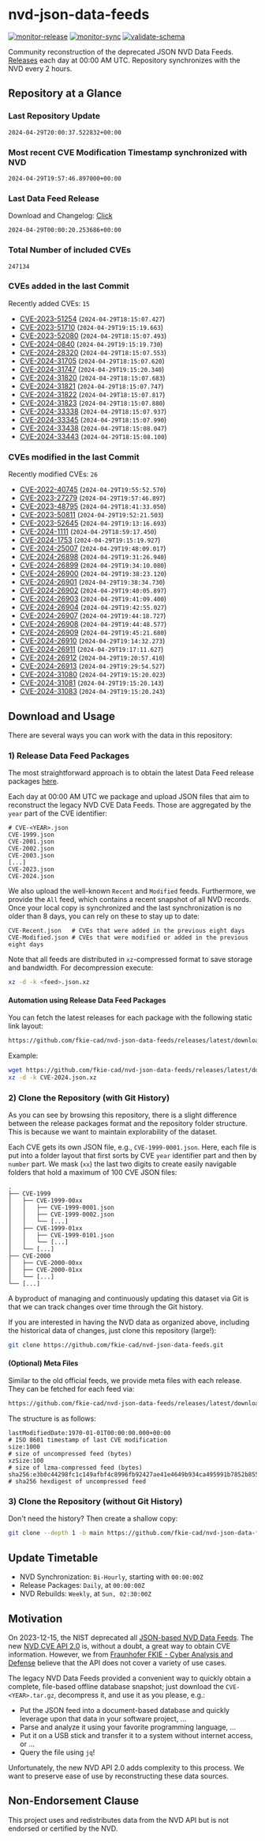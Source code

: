 # nvd-json-data-feeds

[![monitor-release](https://github.com/fkie-cad/nvd-json-data-feeds/actions/workflows/monitor_release.yml/badge.svg)](https://github.com/fkie-cad/nvd-json-data-feeds/actions/workflows/monitor_release.yml)
[![monitor-sync](https://github.com/fkie-cad/nvd-json-data-feeds/actions/workflows/monitor_sync.yml/badge.svg)](https://github.com/fkie-cad/nvd-json-data-feeds/actions/workflows/monitor_sync.yml)
[![validate-schema](https://github.com/fkie-cad/nvd-json-data-feeds/actions/workflows/validate_schema.yml/badge.svg)](https://github.com/fkie-cad/nvd-json-data-feeds/actions/workflows/validate_schema.yml)

Community reconstruction of the deprecated JSON NVD Data Feeds.
[Releases](https://github.com/fkie-cad/nvd-json-data-feeds/releases/latest) each day at 00:00 AM UTC.
Repository synchronizes with the NVD every 2 hours.

## Repository at a Glance

### Last Repository Update

```plain
2024-04-29T20:00:37.522832+00:00
```

### Most recent CVE Modification Timestamp synchronized with NVD

```plain
2024-04-29T19:57:46.897000+00:00
```

### Last Data Feed Release

Download and Changelog: [Click](https://github.com/fkie-cad/nvd-json-data-feeds/releases/latest)

```plain
2024-04-29T00:00:20.253686+00:00
```

### Total Number of included CVEs

```plain
247134
```

### CVEs added in the last Commit

Recently added CVEs: `15`

- [CVE-2023-51254](CVE-2023/CVE-2023-512xx/CVE-2023-51254.json) (`2024-04-29T18:15:07.427`)
- [CVE-2023-51710](CVE-2023/CVE-2023-517xx/CVE-2023-51710.json) (`2024-04-29T19:15:19.663`)
- [CVE-2023-52080](CVE-2023/CVE-2023-520xx/CVE-2023-52080.json) (`2024-04-29T18:15:07.493`)
- [CVE-2024-0840](CVE-2024/CVE-2024-08xx/CVE-2024-0840.json) (`2024-04-29T19:15:19.730`)
- [CVE-2024-28320](CVE-2024/CVE-2024-283xx/CVE-2024-28320.json) (`2024-04-29T18:15:07.553`)
- [CVE-2024-31705](CVE-2024/CVE-2024-317xx/CVE-2024-31705.json) (`2024-04-29T18:15:07.620`)
- [CVE-2024-31747](CVE-2024/CVE-2024-317xx/CVE-2024-31747.json) (`2024-04-29T19:15:20.340`)
- [CVE-2024-31820](CVE-2024/CVE-2024-318xx/CVE-2024-31820.json) (`2024-04-29T18:15:07.683`)
- [CVE-2024-31821](CVE-2024/CVE-2024-318xx/CVE-2024-31821.json) (`2024-04-29T18:15:07.747`)
- [CVE-2024-31822](CVE-2024/CVE-2024-318xx/CVE-2024-31822.json) (`2024-04-29T18:15:07.817`)
- [CVE-2024-31823](CVE-2024/CVE-2024-318xx/CVE-2024-31823.json) (`2024-04-29T18:15:07.880`)
- [CVE-2024-33338](CVE-2024/CVE-2024-333xx/CVE-2024-33338.json) (`2024-04-29T18:15:07.937`)
- [CVE-2024-33345](CVE-2024/CVE-2024-333xx/CVE-2024-33345.json) (`2024-04-29T18:15:07.990`)
- [CVE-2024-33438](CVE-2024/CVE-2024-334xx/CVE-2024-33438.json) (`2024-04-29T18:15:08.047`)
- [CVE-2024-33443](CVE-2024/CVE-2024-334xx/CVE-2024-33443.json) (`2024-04-29T18:15:08.100`)


### CVEs modified in the last Commit

Recently modified CVEs: `26`

- [CVE-2022-40745](CVE-2022/CVE-2022-407xx/CVE-2022-40745.json) (`2024-04-29T19:55:52.570`)
- [CVE-2023-27279](CVE-2023/CVE-2023-272xx/CVE-2023-27279.json) (`2024-04-29T19:57:46.897`)
- [CVE-2023-48795](CVE-2023/CVE-2023-487xx/CVE-2023-48795.json) (`2024-04-29T18:41:33.050`)
- [CVE-2023-50811](CVE-2023/CVE-2023-508xx/CVE-2023-50811.json) (`2024-04-29T19:52:21.503`)
- [CVE-2023-52645](CVE-2023/CVE-2023-526xx/CVE-2023-52645.json) (`2024-04-29T19:13:16.693`)
- [CVE-2024-1111](CVE-2024/CVE-2024-11xx/CVE-2024-1111.json) (`2024-04-29T18:59:17.450`)
- [CVE-2024-1753](CVE-2024/CVE-2024-17xx/CVE-2024-1753.json) (`2024-04-29T19:15:19.927`)
- [CVE-2024-25007](CVE-2024/CVE-2024-250xx/CVE-2024-25007.json) (`2024-04-29T19:48:09.017`)
- [CVE-2024-26898](CVE-2024/CVE-2024-268xx/CVE-2024-26898.json) (`2024-04-29T19:31:26.940`)
- [CVE-2024-26899](CVE-2024/CVE-2024-268xx/CVE-2024-26899.json) (`2024-04-29T19:34:10.080`)
- [CVE-2024-26900](CVE-2024/CVE-2024-269xx/CVE-2024-26900.json) (`2024-04-29T19:38:23.120`)
- [CVE-2024-26901](CVE-2024/CVE-2024-269xx/CVE-2024-26901.json) (`2024-04-29T19:38:34.730`)
- [CVE-2024-26902](CVE-2024/CVE-2024-269xx/CVE-2024-26902.json) (`2024-04-29T19:40:05.897`)
- [CVE-2024-26903](CVE-2024/CVE-2024-269xx/CVE-2024-26903.json) (`2024-04-29T19:41:09.400`)
- [CVE-2024-26904](CVE-2024/CVE-2024-269xx/CVE-2024-26904.json) (`2024-04-29T19:42:55.027`)
- [CVE-2024-26907](CVE-2024/CVE-2024-269xx/CVE-2024-26907.json) (`2024-04-29T19:44:18.727`)
- [CVE-2024-26908](CVE-2024/CVE-2024-269xx/CVE-2024-26908.json) (`2024-04-29T19:44:48.577`)
- [CVE-2024-26909](CVE-2024/CVE-2024-269xx/CVE-2024-26909.json) (`2024-04-29T19:45:21.680`)
- [CVE-2024-26910](CVE-2024/CVE-2024-269xx/CVE-2024-26910.json) (`2024-04-29T19:14:32.273`)
- [CVE-2024-26911](CVE-2024/CVE-2024-269xx/CVE-2024-26911.json) (`2024-04-29T19:17:11.627`)
- [CVE-2024-26912](CVE-2024/CVE-2024-269xx/CVE-2024-26912.json) (`2024-04-29T19:20:57.410`)
- [CVE-2024-26913](CVE-2024/CVE-2024-269xx/CVE-2024-26913.json) (`2024-04-29T19:29:54.527`)
- [CVE-2024-31080](CVE-2024/CVE-2024-310xx/CVE-2024-31080.json) (`2024-04-29T19:15:20.023`)
- [CVE-2024-31081](CVE-2024/CVE-2024-310xx/CVE-2024-31081.json) (`2024-04-29T19:15:20.143`)
- [CVE-2024-31083](CVE-2024/CVE-2024-310xx/CVE-2024-31083.json) (`2024-04-29T19:15:20.243`)


## Download and Usage

There are several ways you can work with the data in this repository:

### 1) Release Data Feed Packages

The most straightforward approach is to obtain the latest Data Feed release packages [here](https://github.com/fkie-cad/nvd-json-data-feeds/releases/latest).

Each day at 00:00 AM UTC we package and upload JSON files that aim to reconstruct the legacy NVD CVE Data Feeds.
Those are aggregated by the `year` part of the CVE identifier:

```
# CVE-<YEAR>.json
CVE-1999.json
CVE-2001.json
CVE-2002.json
CVE-2003.json
[...]
CVE-2023.json
CVE-2024.json
```

We also upload the well-known `Recent` and `Modified` feeds.
Furthermore, we provide the `All` feed, which contains a recent snapshot of all NVD records.
Once your local copy is synchronized and the last synchronization is no older than 8 days, you can rely on these to stay up to date:

```plain
CVE-Recent.json   # CVEs that were added in the previous eight days
CVE-Modified.json # CVEs that were modified or added in the previous eight days
```

Note that all feeds are distributed in `xz`-compressed format to save storage and bandwidth.
For decompression execute:

```sh
xz -d -k <feed>.json.xz
```

#### Automation using Release Data Feed Packages

You can fetch the latest releases for each package with the following static link layout:

```sh
https://github.com/fkie-cad/nvd-json-data-feeds/releases/latest/download/CVE-<YEAR>.json.xz
```

Example:

```sh
wget https://github.com/fkie-cad/nvd-json-data-feeds/releases/latest/download/CVE-2024.json.xz
xz -d -k CVE-2024.json.xz
```

### 2) Clone the Repository (with Git History)

As you can see by browsing this repository, there is a slight difference between the release packages format and the repository folder structure.
This is because we want to maintain explorability of the dataset.

Each CVE gets its own JSON file, e.g., `CVE-1999-0001.json`.
Here, each file is put into a folder layout that first sorts by CVE `year` identifier part and then by `number` part.
We mask (`xx`) the last two digits to create easily navigable folders that hold a maximum of 100 CVE JSON files:

```plain
.
├── CVE-1999
│   ├── CVE-1999-00xx
│   │   ├── CVE-1999-0001.json
│   │   ├── CVE-1999-0002.json
│   │   └── [...]
│   ├── CVE-1999-01xx
│   │   ├── CVE-1999-0101.json
│   │   └── [...]
│   └── [...]
├── CVE-2000
│   ├── CVE-2000-00xx
│   ├── CVE-2000-01xx
│   └── [...]
└── [...]
```

A byproduct of managing and continuously updating this dataset via Git is that we can track changes over time through the Git history.

If you are interested in having the NVD data as organized above, including the historical data of changes, just clone this repository (large!):

```sh
git clone https://github.com/fkie-cad/nvd-json-data-feeds.git
```

#### (Optional) Meta Files

Similar to the old official feeds, we provide meta files with each release. They can be fetched for each feed via:

```sh
https://github.com/fkie-cad/nvd-json-data-feeds/releases/latest/download/CVE-<YEAR>.meta
```

The structure is as follows:

```plain
lastModifiedDate:1970-01-01T00:00:00.000+00:00                          # ISO 8601 timestamp of last CVE modification
size:1000                                                               # size of uncompressed feed (bytes)
xzSize:100                                                              # size of lzma-compressed feed (bytes)
sha256:e3b0c44298fc1c149afbf4c8996fb92427ae41e4649b934ca495991b7852b855 # sha256 hexdigest of uncompressed feed
```

### 3) Clone the Repository (without Git History)

Don't need the history? Then create a shallow copy:

```sh
git clone --depth 1 -b main https://github.com/fkie-cad/nvd-json-data-feeds.git
```


## Update Timetable

* NVD Synchronization: `Bi-Hourly`, starting with `00:00:00Z`
* Release Packages: `Daily`, at `00:00:00Z`
* NVD Rebuilds: `Weekly`, at `Sun, 02:30:00Z`


## Motivation

On 2023-12-15, the NIST deprecated all [JSON-based NVD Data Feeds](https://nvd.nist.gov/vuln/data-feeds#divRetirementBanner-1).
The new [NVD CVE API 2.0](https://nvd.nist.gov/developers/vulnerabilities) is, without a doubt, a great way to obtain CVE information.
However, we from [Fraunhofer FKIE - Cyber Analysis and Defense](https://www.fkie.fraunhofer.de/en/departments/cad.html) believe that the API does not cover a variety of use cases.

The legacy NVD Data Feeds provided a convenient way to quickly obtain a complete, file-based offline database snapshot; just download the `CVE-<YEAR>.tar.gz`, decompress it, and use it as you please, e.g.:

- Put the JSON feed into a document-based database and quickly leverage upon that data in your software project, ...
- Parse and analyze it using your favorite programming language, ...
- Put it on a USB stick and transfer it to a system without internet access, or ...
- Query the file using `jq`!

Unfortunately, the new NVD API 2.0 adds complexity to this process.
We want to preserve ease of use by reconstructing these data sources.

## Non-Endorsement Clause

This project uses and redistributes data from the NVD API but is not endorsed or certified by the NVD.